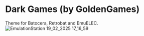 # Dark Games (by GoldenGames)
Theme for Batocera, Retrobat and EmuELEC.
![EmulationStation 19_02_2025 17_16_59](https://github.com/user-attachments/assets/11d525ba-5710-42fc-af44-d9aa7ec4542a)
